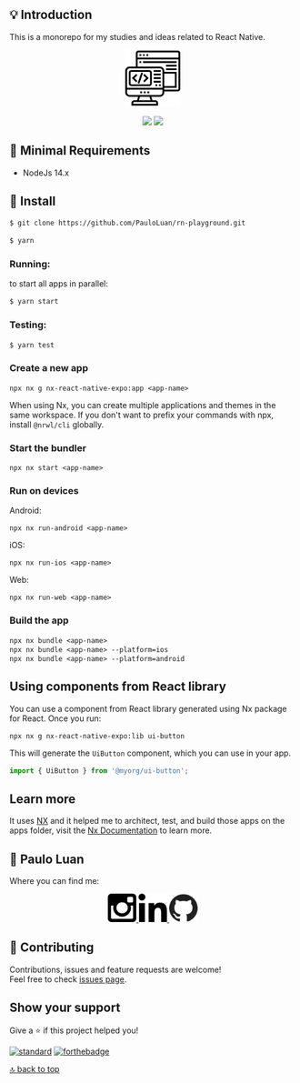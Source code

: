 ## 💡 Introduction

This is a monorepo for my studies and ideas related to React Native.

<span id="top"></span>

<p align="center">
    <a href="#"><img src="https://github.com/pauloluan/assets/blob/master/back.png?raw=true" width="100"></a>
</p>

<p align="center">
    <a href="https://github.com/PauloLuan/rn-playground/actions/workflows/ci.yml"><img src="https://img.shields.io/github/workflow/status/pauloluan/rn-playground/CI Checks?style=for-the-badge"></a>
    <a href="https://github.com/PauloLuan/rn-playground/actions/workflows/ci.yml"><img src="https://forthebadge.com/images/badges/it-works-why.svg"></a>
</p>

## 📝 Minimal Requirements

- NodeJs 14.x

## 🚀 Install

```sh
$ git clone https://github.com/PauloLuan/rn-playground.git
```

```sh
$ yarn
```

### Running:

to start all apps in parallel:

```sh
$ yarn start
```

### Testing:

```sh
$ yarn test
```
### Create a new app

```
npx nx g nx-react-native-expo:app <app-name>
```

When using Nx, you can create multiple applications and themes in the same workspace. If you don't want to prefix your commands with npx, install `@nrwl/cli` globally.

### Start the bundler

```
npx nx start <app-name>
```

### Run on devices

Android:

```
npx nx run-android <app-name>
```

iOS:

```
npx nx run-ios <app-name>
```

Web:

```
npx nx run-web <app-name>
```

### Build the app

```
npx nx bundle <app-name>
npx nx bundle <app-name> --platform=ios
npx nx bundle <app-name> --platform=android
```

## Using components from React library

You can use a component from React library generated using Nx package for React. Once you run:

```
npx nx g nx-react-native-expo:lib ui-button
```

This will generate the `UiButton` component, which you can use in your app.

```jsx
import { UiButton } from '@myorg/ui-button';
```
## Learn more

It uses [NX](https://nx.dev/) and it helped me to architect, test, and build those apps on the apps folder, visit the [Nx Documentation](https://nx.dev) to learn more.
## 👤 Paulo Luan

Where you can find me:

<p align="center">
  <a href="http://bit.ly/pauloluan-insta">
    <img src="https://github.com/pauloluan/assets/blob/master/insta.png" width="50"  alt="Follow me on Instagram" />
  </a>
  <a href="https://bit.ly/pauloluan/">
    <img src="https://github.com/pauloluan/assets/blob/master/linkedin.png?raw=true" width="50" alt="Follow me on Linkedin" />
  </a>
  <a href="https://github.com/pauloluan">
    <img src="https://github.com/pauloluan/assets/blob/master/github.png?raw=true" width="50"  alt="Follow me on Github" />
  </a>
</p>

## 🤝 Contributing

Contributions, issues and feature requests are welcome!<br />Feel free to check [issues page](https://github.com/pauloluan/rn-playground/issues).

## Show your support

Give a ⭐️ if this project helped you!

[![standard][standard-image]][standard-url] [![forthebadge][works-on-my-machine-image]][works-on-my-machine-url]

[standard-image]: https://img.shields.io/badge/code%20style-standard-brightgreen.svg?style=for-the-badge
[standard-url]: http://npm.im/standard
[works-on-my-machine-image]: https://forthebadge.com/images/badges/works-on-my-machine.svg
[works-on-my-machine-url]: https://forthebadge.com

[🔝 back to top](#top)
